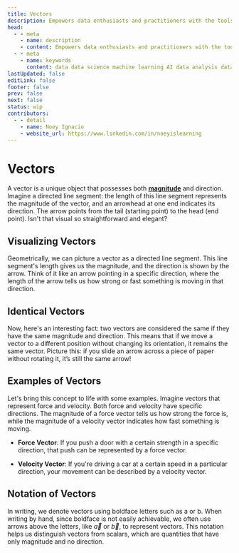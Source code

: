 ```yaml
---
title: Vectors
description: Empowers data enthusiasts and practitioners with the tools and knowledge to unlock the potential of data.
head:
  - - meta
    - name: description
    - content: Empowers data enthusiasts and practitioners with the tools and knowledge to unlock the potential of data.
  - - meta
    - name: keywords
      content: data data science machine learning AI data analysis data-driven data enthusiasts data practitioners
lastUpdated: false
editLink: false
footer: false
prev: false
next: false
status: wip
contributors:
  - - detail
    - name: Noey Ignacio
    - website_url: https://www.linkedin.com/in/noeyislearning
---
```


# Vectors

A vector is a unique object that possesses both **[magnitude](/lectures/math/linear-algebra/vectors/magnitude)** and direction. Imagine a directed line segment: the length of this line segment represents the magnitude of the vector, and an arrowhead at one end indicates its direction. The arrow points from the tail (starting point) to the head (end point). Isn't that visual so straightforward and elegant?

## Visualizing Vectors

Geometrically, we can picture a vector as a directed line segment. This line segment's length gives us the magnitude, and the direction is shown by the arrow. Think of it like an arrow pointing in a specific direction, where the length of the arrow tells us how strong or fast something is moving in that direction.

<ImageCard
img_url="https://i.imgur.com/Fmc0MFh.png"
caption="Visualizing Vectors"
copyright_owner="academo.org"
:bordered="true"
/>

## Identical Vectors

Now, here's an interesting fact: two vectors are considered the same if they have the same magnitude and direction. This means that if we move a vector to a different position without changing its orientation, it remains the same vector. Picture this: if you slide an arrow across a piece of paper without rotating it, it’s still the same arrow!

<ImageCard
img_url="https://i.imgur.com/eOlV1YZ.png"
caption="Identical Vectors"
copyright_owner="collegedunia.com"
:bordered="true"
/>

## Examples of Vectors

Let's bring this concept to life with some examples. Imagine vectors that represent force and velocity. Both force and velocity have specific directions. The magnitude of a force vector tells us how strong the force is, while the magnitude of a velocity vector indicates how fast something is moving.

- **Force Vector**: If you push a door with a certain strength in a specific direction, that push can be represented by a force vector.

<ImageCard
img_url="https://i.imgur.com/o5ZMeQg.png"
caption="Force Vector"
copyright_owner="calcworkshop.com"
:bordered="true"
/>

- **Velocity Vector**: If you're driving a car at a certain speed in a particular direction, your movement can be described by a velocity vector.

<ImageCard
img_url="https://i.imgur.com/9W4sFoP.gif"
caption="Velocity Vector"
copyright_owner="mathworld.wolfram.com"
:bordered="true"
/>

## Notation of Vectors

In writing, we denote vectors using boldface letters such as a or b. When writing by hand, since boldface is not easily achievable, we often use arrows above the letters, like $\vec{a}$ or $\vec{b}$, to represent vectors. This notation helps us distinguish vectors from scalars, which are quantities that have only magnitude and no direction.

<ImageCard
img_url="https://i.imgur.com/HN7Ryae.png"
caption="Notation of Vectors"
copyright_owner="en.wikipedia.org"
:bordered="true"
/>
